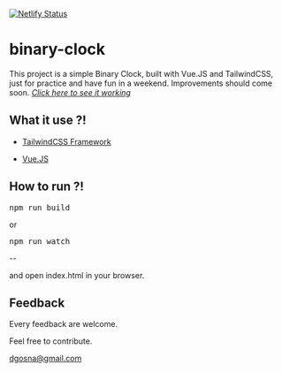 [![Netlify Status](https://api.netlify.com/api/v1/badges/a019980b-4b7e-4fa2-90a1-459801b96ee2/deploy-status)](https://app.netlify.com/sites/diegosiena-binaryclock/deploys)

# binary-clock

This project is a simple Binary Clock, built with Vue.JS and TailwindCSS, just for practice and have fun in a weekend.
Improvements should come soon. [*Click here to see it working*](https://diegosiena-binaryclock.netlify.com/)

## What it use ?!

- [TailwindCSS Framework](https://github.com/tailwindcss/tailwindcss)

- [Vue.JS](https://github.com/vuejs/vue)

## How to run ?!
<pre>npm run build</pre>
or
<pre>npm run watch</pre>

--

and open index.html in your browser.

## Feedback

Every feedback are welcome.

Feel free to contribute.

dgosna@gmail.com
